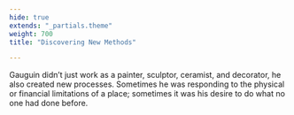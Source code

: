```yaml
---
hide: true
extends: "_partials.theme"
weight: 700
title: "Discovering New Methods"

---
```


Gauguin didn’t just work as a painter, sculptor, ceramist, and decorator, he also created new processes. Sometimes he was responding to the physical or financial limitations of a place; sometimes it was his desire to do what no one had done before.
